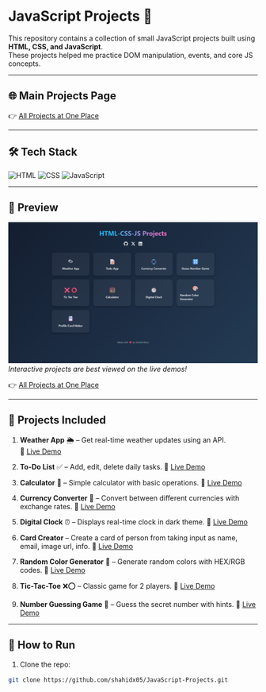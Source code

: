 # JavaScript Projects 🚀

This repository contains a collection of small JavaScript projects built using **HTML, CSS, and JavaScript**.  
These projects helped me practice DOM manipulation, events, and core JS concepts.

---

## 🌐 Main Projects Page  
👉 [All Projects at One Place](https://java-script-projects-x05.vercel.app/)

---

## 🛠️ Tech Stack
![HTML](https://img.shields.io/badge/HTML-E34F26?style=for-the-badge&logo=html5)
![CSS](https://img.shields.io/badge/CSS-1572B6?style=for-the-badge&logo=css3)
![JavaScript](https://img.shields.io/badge/JavaScript-F7DF1E?style=for-the-badge&logo=javascript)

---

## 📸 Preview  
[![All projects preview Screenshot](demo.png)](https://java-script-projects-x05.vercel.app/)
*Interactive projects are best viewed on the live demos!*

👉 [All Projects at One Place](https://java-script-projects-x05.vercel.app/)

---

## 📂 Projects Included

1. **Weather App** 🌦️ – Get real-time weather updates using an API.  
   🔗 [Live Demo](https://java-script-projects-x05.vercel.app/Weather%20App/)

2. **To-Do List** ✅ – Add, edit, delete daily tasks.
   🔗 [Live Demo](https://java-script-projects-x05.vercel.app/To%20Do%20APP/)

3. **Calculator** 🧮 – Simple calculator with basic operations.
   🔗 [Live Demo](https://java-script-projects-x05.vercel.app/Calculator/)

4. **Currency Converter** 💱 – Convert between different currencies with exchange rates.
   🔗 [Live Demo](https://java-script-projects-x05.vercel.app/Currency%20Converter/)

5. **Digital Clock** ⏰ – Displays real-time clock in dark theme.
   🔗 [Live Demo](https://java-script-projects-x05.vercel.app/Digital%20Clock/)

6. **Card Creator**  – Create a card of person from taking input as name, email, image url, info.
   🔗 [Live Demo](https://java-script-projects-x05.vercel.app/Card%20Creator/)

7. **Random Color Generator** 🎨 – Generate random colors with HEX/RGB codes.
   🔗 [Live Demo](https://java-script-projects-x05.vercel.app/Random%20color/)

8. **Tic-Tac-Toe** ❌⭕ – Classic game for 2 players.
   🔗 [Live Demo](https://java-script-projects-x05.vercel.app/Tic%20Tac%20Toe/)

9. **Number Guessing Game** 🔢 – Guess the secret number with hints.
   🔗 [Live Demo](https://java-script-projects-x05.vercel.app/Guess%20the%20number/)

---

## 🚀 How to Run
1. Clone the repo:
```bash
git clone https://github.com/shahidx05/JavaScript-Projects.git
```